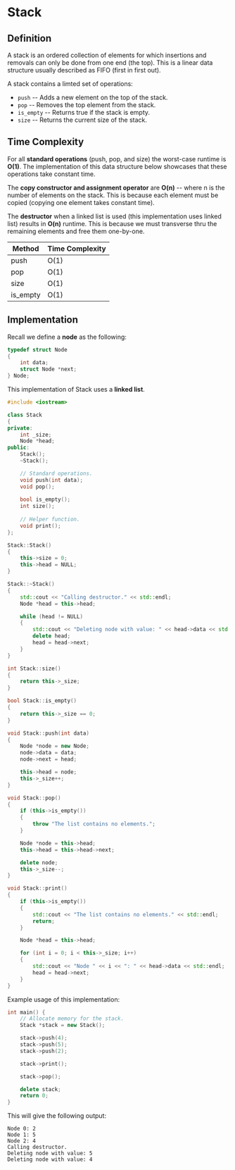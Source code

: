 # Stack

## Definition

A stack is an ordered collection of elements for which insertions and removals can only be done from one end (the top). This is a linear data structure usually described as FIFO (first in first out).

A stack contains a limted set of operations:
* `push` -- Adds a new element on the top of the stack.
* `pop` -- Removes the top element from the stack.
* `is_empty` -- Returns true if the stack is empty.
* `size` -- Returns the current size of the stack.

## Time Complexity

For all **standard operations** (push, pop, and size) the worst-case runtime is **O(1)**. The implementation of this data structure below showcases that these operations take constant time.

The **copy constructor and assignment operator** are **O(n)** -- where n is the number of elements on the stack. This is because each element must be copied (copying one element takes constant time). 

The **destructor** when a linked list is used (this implementation uses linked list) results in **O(n)** runtime. This is because we must transverse thru the remaining elements and free them one-by-one.

| Method        | Time Complexity |
| ------------- | --------------- |
| push          | O(1)            |
| pop           | O(1)            |
| size          | O(1)            |
| is_empty      | O(1)            |

## Implementation

Recall we define a **node** as the following:

```cpp
typedef struct Node
{
    int data;
    struct Node *next;
} Node;
```

This implementation of Stack uses a **linked list**.

```cpp
#include <iostream>

class Stack
{
private:
    int _size;
    Node *head;
public:
    Stack();
    ~Stack();

    // Standard operations.
    void push(int data);
    void pop();
    
    bool is_empty();
    int size();
    
    // Helper function.
    void print();
};

Stack::Stack()
{
    this->size = 0;
    this->head = NULL;
}

Stack::~Stack()
{
    std::cout << "Calling destructor." << std::endl;
    Node *head = this->head;

    while (head != NULL)
    {
        std::cout << "Deleting node with value: " << head->data << std::endl;
        delete head;
        head = head->next;
    }
}

int Stack::size()
{
    return this->_size;
}

bool Stack::is_empty()
{
    return this->_size == 0;
}

void Stack::push(int data)
{
    Node *node = new Node;
    node->data = data;
    node->next = head;

    this->head = node;
    this->_size++;
}

void Stack::pop()
{
    if (this->is_empty())
    {
        throw "The list contains no elements.";
    }

    Node *node = this->head;  
    this->head = this->head->next;

    delete node;
    this->_size--;
}

void Stack::print()
{
    if (this->is_empty())
    {
        std::cout << "The list contains no elements." << std::endl;
        return;
    }

    Node *head = this->head;

    for (int i = 0; i < this->_size; i++)
    {
        std::cout << "Node " << i << ": " << head->data << std::endl;
        head = head->next;
    }
}
```

Example usage of this implementation:

```cpp
int main() {
    // Allocate memory for the stack.
    Stack *stack = new Stack();

    stack->push(4);
    stack->push(5);
    stack->push(2);

    stack->print();

    stack->pop();

    delete stack;
    return 0;
}
```

This will give the following output:
```
Node 0: 2
Node 1: 5
Node 2: 4
Calling destructor.
Deleting node with value: 5
Deleting node with value: 4
```